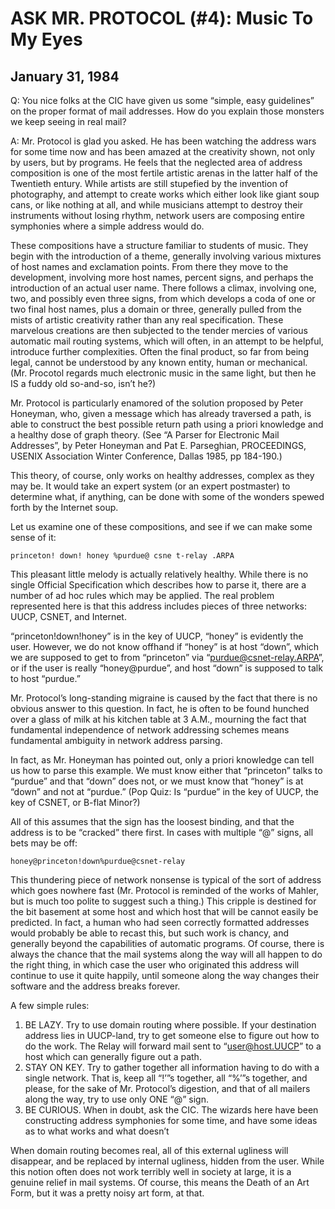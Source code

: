# ASK MR. PROTOCOL (#4): Music To My Eyes

## January 31, 1984

Q: You nice folks at the CIC have given us some “simple, easy
guidelines” on the proper format of mail addresses. How do you explain
those monsters we keep seeing in real mail?

A: Mr. Protocol is glad you asked. He has been watching the address
wars for some time now and has been amazed at the creativity shown,
not only by users, but by programs. He feels that the neglected area
of address composition is one of the most fertile artistic arenas in
the latter half of the Twentieth entury. While artists are still
stupefied by the invention of photography, and attempt to create works
which either look like giant soup cans, or like nothing at all, and
while musicians attempt to destroy their instruments without losing
rhythm, network users are composing entire symphonies where a simple
address would do.

These compositions have a structure familiar to students of
music. They begin with the introduction of a theme, generally
involving various mixtures of host names and exclamation points. From
there they move to the development, involving more host names, percent
signs, and perhaps the introduction of an actual user name. There
follows a climax, involving one, two, and possibly even three signs,
from which develops a coda of one or two final host names, plus a
domain or three, generally pulled from the mists of artistic
creativity rather than any real specification. These marvelous
creations are then subjected to the tender mercies of various
automatic mail routing systems, which will often, in an attempt to be
helpful, introduce further complexities. Often the final product, so
far from being legal, cannot be understood by any known entity, human
or mechanical. (Mr. Procotol regards much electronic music in the same
light, but then he IS a fuddy old so-and-so, isn’t he?)

Mr. Protocol is particularly enamored of the solution proposed by
Peter Honeyman, who, given a message which has already traversed a
path, is able to construct the best possible return path using a
priori knowledge and a healthy dose of graph theory. (See “A Parser
for Electronic Mail Addresses”, by Peter Honeyman and Pat
E. Parseghian, PROCEEDINGS, USENIX Association Winter Conference,
Dallas 1985, pp 184-190.)

This theory, of course, only works on healthy addresses, complex as
they may be. It would take an expert system (or an expert postmaster)
to determine what, if anything, can be done with some of the wonders
spewed forth by the Internet soup.

Let us examine one of these compositions, and see if we can make some
sense of it:

    princeton! down! honey %purdue@ csne t-relay .ARPA

This pleasant little melody is actually relatively healthy. While
there is no single Official Specification which describes how to parse
it, there are a number of ad hoc rules which may be applied. The real
problem represented here is that this address includes pieces of three
networks: UUCP, CSNET, and Internet.

“princeton!down!honey” is in the key of UUCP, “honey” is evidently the
user. However, we do not know offhand if “honey” is at host “down”,
which we are supposed to get to from “princeton” via
“purdue@csnet-relay.ARPA”, or if the user is really “honey@purdue”,
and host “down” is supposed to talk to host “purdue.”

Mr. Protocol’s long-standing migraine is caused by the fact that there
is no obvious answer to this question. In fact, he is often to be
found hunched over a glass of milk at his kitchen table at 3 A.M.,
mourning the fact that fundamental independence of network addressing
schemes means fundamental ambiguity in network address parsing.

In fact, as Mr. Honeyman has pointed out, only a priori knowledge can
tell us how to parse this example. We must know either that
“princeton” talks to “purdue” and that “down” does not, or we must
know that “honey” is at “down” and not at “purdue.” (Pop Quiz: Is
“purdue” in the key of UUCP, the key of CSNET, or B-flat Minor?)

All of this assumes that the sign has the loosest binding, and that
the address is to be “cracked” there first. In cases with multiple “@”
signs, all bets may be off:

    honey@princeton!down%purdue@csnet-relay

This thundering piece of network nonsense is typical of the sort of
address which goes nowhere fast (Mr. Protocol is reminded of the works
of Mahler, but is much too polite to suggest such a thing.) This
cripple is destined for the bit basement at some host and which host
that will be cannot easily be predicted. In fact, a human who had seen
correctly formatted addresses would probably be able to recast this,
but such work is chancy, and generally beyond the capabilities of
automatic programs. Of course, there is always the chance that the
mail systems along the way will all happen to do the right thing, in
which case the user who originated this address will continue to use
it quite happily, until someone along the way changes their software
and the address breaks forever.

A few simple rules:

1)	BE LAZY. Try to use domain routing where possible. If your destination address lies in UUCP-land, try to get someone else to figure out how to do the work. The Relay will forward mail sent to “user@host.UUCP” to a host which can generally figure out a path.
2)	STAY ON KEY. Try to gather together all information having to do with a single network. That is, keep all “!’”s together, all “%’”s together, and please, for the sake of Mr. Protocol’s digestion, and that of all mailers along the way, try to use only ONE “@” sign.
3)	BE CURIOUS. When in doubt, ask the CIC. The wizards here have been constructing address symphonies for some time, and have some ideas as to what works and what doesn’t

When domain routing becomes real, all of this external ugliness will
disappear, and be replaced by internal ugliness, hidden from the
user. While this notion often does not work terribly well in society
at large, it is a genuine relief in mail systems. Of course, this
means the Death of an Art Form, but it was a pretty noisy art form, at
that.
